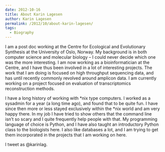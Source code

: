```yaml
---
date: 2012-10-16
title: About Karin Lagesen
author: Karin Lagesen
permalink: /2012/10/about-karin-lagesen/
tags:
  - Biography
---
```

I am a post doc working at the Centre for Ecological and Evolutionary Synthesis at the University of Oslo, Norway. My background is in both computer science and molecular biology &#8211; I could never decide which one was the more interesting. I am now working as a bioinformatician at the Centre, and I have thus been involved in a lot of interesting projects. The work that I am doing is focused on high throughput sequencing data, and has until recently commonly revolved around amplicon data. I am currently working on a project focused on evaluation of transcriptomics reconstruction methods.

I have a long history of working with \*nix type computers. I worked as a sysadmin for a year (a long time ago), and found that to be quite fun. I have since then more or less stayed exclusively within the \*nix world and am very happy there. In my job I have tried to show others that the command line isn&#8217;t so scary and I quite frequently help people with that. My programming language of choice is Python, and I have also taught an introductory Python class to the biologists here. I also like databases a lot, and I am trying to get them incorporated in the projects that I am working on here.

I tweet as @karinlag.
